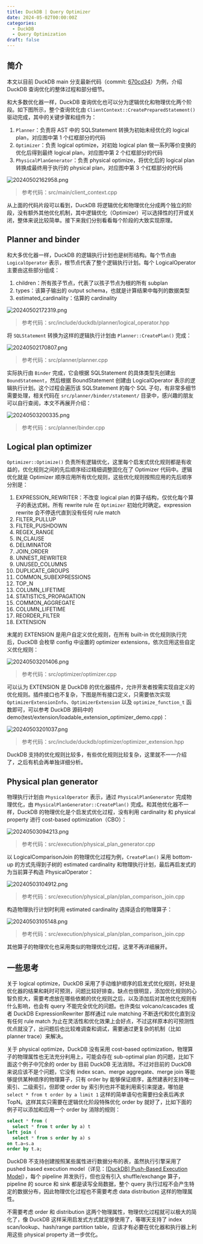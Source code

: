 ```yaml
---
title: DuckDB | Query Optimizer
date: 2024-05-02T00:00:00Z
categories:
  - DuckDB
  - Query Optimization
draft: false
---
```

## 简介

本文以目前 DuckDB main 分支最新代码（commit: [670cd34](https://github.com/duckdb/duckdb/tree/670cd341249e266de384e0341f200f4864b41b27)）为例，介绍 DuckDB 查询优化的整体过程和部分细节。

和大多数优化器一样，DuckDB 查询优化也可以分为逻辑优化和物理优化两个阶段。如下图所示，整个查询优化由 `ClientContext::CreatePreparedStatement()` 驱动完成，其中的关键步骤和组件为：
1. `Planner`：负责将 AST 中的 SQLStatement 转换为初始未经优化的 logical plan，对应图中第 1 个红框部分的代码
2. `Optimizer`：负责 logical optimize，对初始 logical plan 做一系列等价变换的优化后得到最终 logical plan，对应图中第 2 个红框部分的代码
3. `PhysicalPlanGenerator`：负责 physical optimize，将优化后的 logical plan 转换成最终用于执行的 physical plan，对应图中第 3 个红框部分的代码

![20240502162958.png](20240502162958.png)
> 参考代码：src/main/client_context.cpp

从上面的代码片段可以看到，DuckDB 将逻辑优化和物理优化分成两个独立的阶段，没有额外其他优化机制，其中逻辑优化（Optimizer）可以选择性的打开或关闭，整体来说比较简单。接下来我们分别看看每个阶段的大致实现原理。

## Planner and binder

和大多优化器一样，DuckDB 的逻辑执行计划也是树形结构。每个节点由 `LogicalOperator` 表示，根节点代表了整个逻辑执行计划。每个 LogicalOperator 主要由这些部分组成：
1. children：所有孩子节点，代表了以孩子节点为根的所有 subplan
2. types：该算子输出的 output schema，也就是计算结果中每列的数据类型
3. estimated_cardinality：估算的 cardinality

![20240502172319.png](20240502172319.png)
> 参考代码：src/include/duckdb/planner/logical_operator.hpp

将 `SQLStatement` 转换为这样的逻辑执行计划由 `Planner::CreatePlan()` 完成：

![20240502170807.png](20240502170807.png)
> 参考代码：src/planner/planner.cpp

实际执行由 `Binder` 完成，它会根据 SQLStatement 的具体类型先创建出 `BoundStatement`，然后根据 BoundStatement 创建由 LogicalOperator 表示的逻辑执行计划。这个过程会遍历该 SQLStatement 的每个 SQL 子句，有非常多细节需要处理，相关代码在 `src/planner/binder/statement/` 目录中，感兴趣的朋友可以自行查阅，本文不再展开介绍：

![20240503200335.png](20240503200335.png)
> 参考代码：src/planner/binder.cpp

## Logical plan optimizer

`Optimizer::Optimize()` 负责所有逻辑优化，这里每个启发式优化规则都是有收益的，优化规则之间的先后顺序经过精细调整固化在了 Optimizer 代码中。逻辑优化就是 Optimizer 顺序应用所有优化规则，这些优化规则按照应用的先后顺序分别是：
1. EXPRESSION_REWRITER：不改变 logical plan 的算子结构，仅优化每个算子的表达式树。所有 rewrite rule 在 `Optimizer` 初始化时确定。expression rewrite 会不停迭代直到没有任何 rule match
3. FILTER_PULLUP
4. FILTER_PUSHDOWN
5. REGEX_RANGE
6. IN_CLAUSE
7. DELIMINATOR
8. JOIN_ORDER
9. UNNEST_REWRITER
10. UNUSED_COLUMNS
11. DUPLICATE_GROUPS
12. COMMON_SUBEXPRESSIONS
13. TOP_N
14. COLUMN_LIFETIME
15. STATISTICS_PROPAGATION
16. COMMON_AGGREGATE
17. COLUMN_LIFETIME
18. REORDER_FILTER
19. EXTENSION

末尾的 EXTENSION 是用户自定义优化规则，在所有 built-in 优化规则执行完后，DuckDB 会枚举 config 中设置的 optimizer extensions，依次应用这些自定义优化规则：

![20240503201406.png](20240503201406.png)
> 参考代码：src/optimizer/optimizer.cpp

可以认为 EXTENSION 是 DuckDB 的优化器插件，允许开发者按需实现自定义的优化规则。插件接口也不复杂，下图是所有接口定义，只需要依次实现 `OptimizerExtensionInfo`、`OptimizerExtension` 以及 `optimize_function_t` 函数即可，可以参考 DuckDB 源码中的 demo(test/extension/loadable_extension_optimizer_demo.cpp)：

![20240503201037.png](20240503201037.png)
> 参考代码：src/include/duckdb/optimizer/optimizer_extension.hpp

DuckDB 支持的优化规则比较多，有些优化规则比较复杂，这里就不一一介绍了，之后有机会再单独详细分析。

## Physical plan generator

物理执行计划由 `PhysicalOperator` 表示，通过 `PhysicalPlanGenerator` 完成物理优化，由 `PhysicalPlanGenerator::CreatePlan()` 完成。和其他优化器不一样，DuckDB 的物理优化是个启发式优化过程，没有利用 cardinality 和 physical property 进行 cost-based optimization（CBO）：

![20240503094213.png](20240503094213.png)
> 参考代码：src/execution/physical_plan_generator.cpp

以 LogicalComparisonJoin 的物理优化过程为例，`CreatePlan()` 采用 bottom-up 的方式先得到子树的 estimated cardinality 和物理执行计划，最后再启发式的为当前算子构造 PhysicalOperator：

![20240503104912.png](20240503104912.png)
> 参考代码：src/execution/physical_plan/plan_comparison_join.cpp

构造物理执行计划时利用 estimated cardinality 选择适合的物理算子：

![20240503105148.png](20240503105148.png)
> 参考代码：src/execution/physical_plan/plan_comparison_join.cpp

其他算子的物理优化也采用类似的物理优化过程，这里不再详细展开。

## 一些思考

关于 logical optimize，DuckDB 采用了手动维护顺序的启发式优化规则，好处是优化器的结果和耗时可预测，问题比较好排查。缺点也很明显，添加优化规则的心智负担大，需要考虑放在哪些依赖的优化规则之后，以及添加后对其他优化规则有什么影响，也会有 query 不能完全优化的问题。也许类似 volcano/cascades 或者 DuckDB ExpressionRewriter 那样通过 rule matching 不断迭代和优化直到没有任何 rule match 为止在灵活性和优化效果上会好点，不过这样原本的可预测性优点就没了，出问题后也比较难调查和调试，需要通过更复杂的机制（比如 planner trace）来解决。

关于 physical optimize，DuckDB 没有采用 cost-based optimization，物理算子的物理属性也无法充分利用上，可能会存在 sub-optimal plan 的问题，比如下面这个例子中冗余的 order by 目前 DuckDB 无法消除。不过对目前的 DuckDB 来说应该不是个问题，它没有 index scan、merge aggregate、merge join 等能够提供某种顺序的物理算子，只有 order by 能够保证顺序，虽然建表时支持唯一索引、二级索引，但即使 order by 索引列也并不能利用索引来提速，哪怕是 `select * from t order by a limit 1` 这样的简单语句也需要扫全表后再求 TopN。这样其实只需要在逻辑优化阶段特殊优化 order by 就好了，比如下面的例子可以添加和应用一个 order by 消除的规则：

```sql
select * from (
  select * from t order by a) t
left join (
  select * from s order by a) s
on t.a=s.a
order by t.a;
```

DuckDB 不支持创建按照某些属性进行数据分布的表，虽然执行引擎采用了 pushed based execution model（详见：[\[DuckDB\] Push-Based Execution Model](https://zhuanlan.zhihu.com/p/402355976)），每个 pipeline 并发执行，但也没有引入 shuffle/exchange 算子，pipeline 的 source 和 sink 都是读写全局数据，整个 query 执行过程不会产生特定的数据分布，因此物理优化过程也不需要考虑 data distribution 这样的物理属性。

不需要考虑 order 和 distribution 这两个物理属性，物理优化过程就可以极大的简化了，像 DuckDB 这样采用启发式方式就足够使用了，等哪天支持了 index scan/lookup、hash/range partition table，应该才有必要在优化器和执行器上利用这些 physical property 进一步优化。